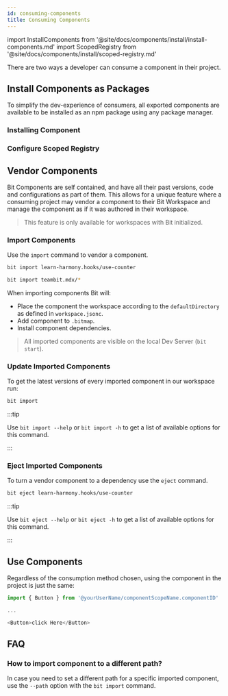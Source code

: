 ```yaml
---
id: consuming-components
title: Consuming Components
---
```


import InstallComponents from '@site/docs/components/install/install-components.md'
import ScopedRegistry from '@site/docs/components/install/scoped-registry.md'

There are two ways a developer can consume a component in their project.

## Install Components as Packages

To simplify the dev-experience of consumers, all exported components are available to be installed as an npm package using any package manager.

### Installing Component

<InstallComponents />

### Configure Scoped Registry

<ScopedRegistry />

## Vendor Components

Bit Components are self contained, and have all their past versions, code and configurations as part of them. This allows for a unique feature where a consuming project may vendor a component to their Bit Workspace and manage the component as if it was authored in their workspace.

> This feature is only available for workspaces with Bit initialized.

### Import Components

Use the `import` command to vendor a component.

```bash title="Import a single component"
bit import learn-harmony.hooks/use-counter
```

```bash title="Import many components with glob-pattern"
bit import teambit.mdx/*
```

When importing components Bit will:

- Place the component the workspace according to the `defaultDirectory` as defined in `workspace.jsonc`.
- Add component to `.bitmap`.
- Install component dependencies.

> All imported components are visible on the local Dev Server (`bit start`).

### Update Imported Components

To get the latest versions of every imported component in our workspace run:

```bash
bit import
```

:::tip

Use `bit import --help` or `bit import -h` to get a list of available options for this command.

:::

### Eject Imported Components

To turn a vendor component to a dependency use the `eject` command.

```sh
bit eject learn-harmony.hooks/use-counter
```

:::tip

Use `bit eject --help` or `bit eject -h` to get a list of available options for this command.

:::

## Use Components

Regardless of the consumption method chosen, using the component in the project is just the same:

```js title="app.js"
import { Button } from '@yourUserName/componentScopeName.componentID'

...

<Button>click Here</Button>
```

## FAQ

### How to import component to a different path?

In case you need to set a different path for a specific imported component, use the `--path` option with the `bit import` command.

